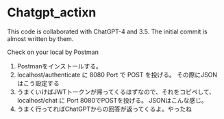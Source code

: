 # Chatgpt_actixn

This code is collaborated with ChatGPT-4 and 3.5.
The initial commit is almost written by them.

Check on your local by Postman

1. Postmanをインストールする。 
2. localhost/authenticate に 8080 Port で POST を投げる。
    その際にJSONはこう設定する
3. うまくいけばJWTトークンが帰ってくるはずなので、それをコピペして、localhost/chat に Port 8080でPOSTを投げる。
    JSONはこんな感じ。
4. うまく行ってればChatGPTからの回答が返ってくるよ。やったね
